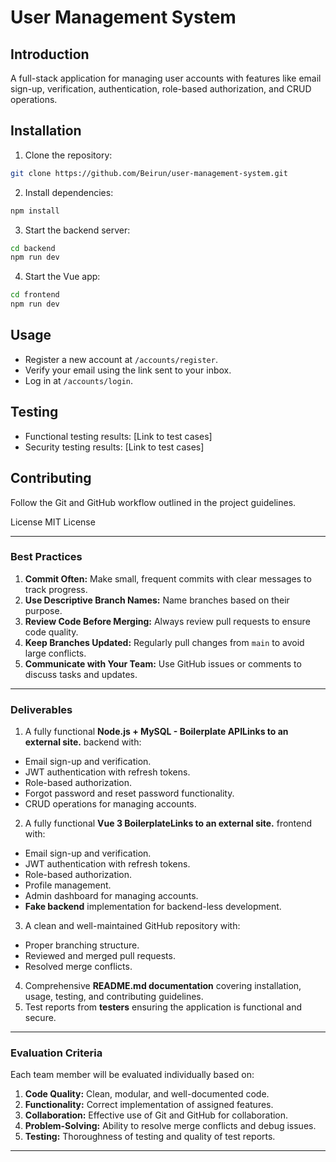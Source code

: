 # User Management System
## Introduction
A full-stack application for managing user accounts with features like email sign-up, verification, authentication, role-based authorization, and CRUD operations.
## Installation
1. Clone the repository:
```bash
git clone https://github.com/Beirun/user-management-system.git
```

2. Install dependencies:
```bash
npm install
```

3. Start the backend server:
```bash
cd backend
npm run dev
```
4. Start the Vue app:
```bash
cd frontend
npm run dev
```
## Usage
- Register a new account at `/accounts/register`.
- Verify your email using the link sent to your inbox.
- Log in at `/accounts/login`.

## Testing
- Functional testing results: [Link to test cases]
- Security testing results: [Link to test cases]

## Contributing
Follow the Git and GitHub workflow outlined in the project guidelines.

License
MIT License

---
### **Best Practices**
1. **Commit Often:** Make small, frequent commits with clear messages to track progress.
2. **Use Descriptive Branch Names:** Name branches based on their purpose.
3. **Review Code Before Merging:** Always review pull requests to ensure code quality.
4. **Keep Branches Updated:** Regularly pull changes from `main` to avoid large conflicts.
5. **Communicate with Your Team:** Use GitHub issues or comments to discuss tasks and updates.
---
### **Deliverables**
1. A fully functional **Node.js + MySQL - Boilerplate APILinks to an external site.** backend with:
- Email sign-up and verification.
- JWT authentication with refresh tokens.
- Role-based authorization.
- Forgot password and reset password functionality.
- CRUD operations for managing accounts.
2. A fully functional **Vue 3 BoilerplateLinks to an external site.** frontend with:
- Email sign-up and verification.
- JWT authentication with refresh tokens.
- Role-based authorization.
- Profile management.
- Admin dashboard for managing accounts.
- **Fake backend** implementation for backend-less development.
3. A clean and well-maintained GitHub repository with:
- Proper branching structure.
- Reviewed and merged pull requests.
- Resolved merge conflicts.
4. Comprehensive **README.md documentation** covering installation, usage, testing, and contributing guidelines.
5. Test reports from **testers** ensuring the application is functional and secure.
---
### **Evaluation Criteria**
Each team member will be evaluated individually based on:
1. **Code Quality:** Clean, modular, and well-documented code.
2. **Functionality:** Correct implementation of assigned features.
3. **Collaboration:** Effective use of Git and GitHub for collaboration.
4. **Problem-Solving:** Ability to resolve merge conflicts and debug issues.
5. **Testing:** Thoroughness of testing and quality of test reports.
---